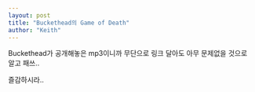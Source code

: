 ```yaml
---
layout: post
title: "Buckethead의 Game of Death"
author: "Keith"
---
```


Buckethead가 공개해놓은 mp3이니까 무단으로 링크 달아도 아무 문제없을 것으로 알고 패쓰..

즐감하시라..



